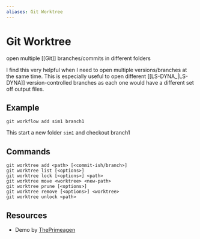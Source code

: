 ```yaml
---
aliases: Git Worktree
---
```


# Git Worktree

open multiple [[Git]] branches/commits in  different folders

I find this very helpful when I need to open multiple versions/branches at the same time. 
This is especially useful to open different [[LS-DYNA_|LS-DYNA]] version-controlled branches as each one would have a different set off output files.

## Example

`git workflow add sim1 branch1`

This start a new folder `sim1`  and checkout branch1


##  Commands

```
git worktree add <path> [<commit-ish/branch>]
git worktree list [<options>]
git worktree lock [<options>] <path>
git worktree move <worktree> <new-path>
git worktree prune [<options>]
git worktree remove [<options>] <worktree>
git worktree unlock <path>
```

## Resources

- Demo by [ThePrimeagen](https://www.youtube.com/watch?v=2uEqYw-N8uE)